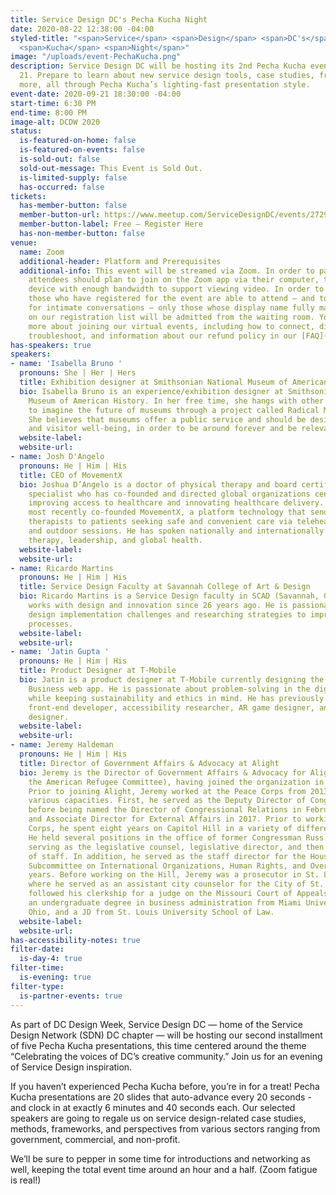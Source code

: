```yaml
---
title: Service Design DC's Pecha Kucha Night
date: 2020-08-22 12:38:00 -04:00
styled-title: "<span>Service</span> <span>Design</span> <span>DC's</span> <span>Pecha</span>
  <span>Kucha</span> <span>Night</span>"
image: "/uploads/event-PechaKucha.png"
description: Service Design DC will be hosting its 2nd Pecha Kucha event on September
  21. Prepare to learn about new service design tools, case studies, frameworks, and
  more, all through Pecha Kucha’s lighting-fast presentation style.
event-date: 2020-09-21 18:30:00 -04:00
start-time: 6:30 PM
end-time: 8:00 PM
image-alt: DCDW 2020
status:
  is-featured-on-home: false
  is-featured-on-events: false
  is-sold-out: false
  sold-out-message: This Event is Sold Out.
  is-limited-supply: false
  has-occurred: false
tickets:
  has-member-button: false
  member-button-url: https://www.meetup.com/ServiceDesignDC/events/272920680/
  member-button-label: Free — Register Here
  has-non-member-button: false
venue:
  name: Zoom
  additional-header: Platform and Prerequisites
  additional-info: This event will be streamed via Zoom. In order to participate fully,
    attendees should plan to join on the Zoom app via their computer, tablet, or mobile
    device with enough bandwidth to support viewing video. In order to ensure only
    those who have registered for the event are able to attend — and to create space
    for intimate conversations — only those whose display name fully matches the name
    on our registration list will be admitted from the waiting room. You can find
    more about joining our virtual events, including how to connect, directions to
    troubleshoot, and information about our refund policy in our [FAQ](/faqs/).
has-speakers: true
speakers:
- name: 'Isabella Bruno '
  pronouns: She | Her | Hers
  title: Exhibition designer at Smithsonian National Museum of American History
  bio: Isabella Bruno is an experience/exhibition designer at Smithsonian's National
    Museum of American History. In her free time, she hangs with other museum workers
    to imagine the future of museums through a project called Radical Museum Futures.
    She believes that museums offer a public service and should be designed for staff
    and visitor well-being, in order to be around forever and be relevant.
  website-label: 
  website-url: 
- name: Josh D'Angelo
  pronouns: He | Him | His
  title: CEO of MovementX
  bio: Joshua D’Angelo is a doctor of physical therapy and board certified orthopedic
    specialist who has co-founded and directed global organizations centered around
    improving access to healthcare and innovating healthcare delivery. Dr. D’Angelo
    most recently co-founded MovementX, a platform technology that sends trusted physical
    therapists to patients seeking safe and convenient care via telehealth, home-based,
    and outdoor sessions. He has spoken nationally and internationally on physical
    therapy, leadership, and global health.
  website-label: 
  website-url: 
- name: Ricardo Martins
  pronouns: He | Him | His
  title: Service Design Faculty at Savannah College of Art & Design
  bio: Ricardo Martins is a Service Design faculty in SCAD (Savannah, Georgia) and
    works with design and innovation since 26 years ago. He is passionate about service
    design implementation challenges and researching strategies to improve innovation
    processes.
  website-label: 
  website-url: 
- name: 'Jatin Gupta '
  pronouns: He | Him | His
  title: Product Designer at T-Mobile
  bio: Jatin is a product designer at T-Mobile currently designing the T-Mobile for
    Business web app. He is passionate about problem-solving in the digital space
    while keeping sustainability and ethics in mind. He has previously worked as a
    front-end developer, accessibility researcher, AR game designer, and now a product
    designer.
  website-label: 
  website-url: 
- name: Jeremy Haldeman
  pronouns: He | Him | His
  title: Director of Government Affairs & Advocacy at Alight
  bio: Jeremy is the Director of Government Affairs & Advocacy for Alight (formerly
    the American Refugee Committee), having joined the organization in January 2017.
    Prior to joining Alight, Jeremy worked at the Peace Corps from 2013 – 2017 in
    various capacities. First, he served as the Deputy Director of Congressional Relations
    before being named the Director of Congressional Relations in February of 2015
    and Associate Director for External Affairs in 2017. Prior to working at the Peace
    Corps, he spent eight years on Capitol Hill in a variety of different capacities.
    He held several positions in the office of former Congressman Russ Carnahan, including
    serving as the legislative counsel, legislative director, and then deputy chief
    of staff. In addition, he served as the staff director for the House Foreign Affairs
    Subcommittee on International Organizations, Human Rights, and Oversight for three
    years. Before working on the Hill, Jeremy was a prosecutor in St. Louis, Missouri
    where he served as an assistant city counselor for the City of St. Louis, which
    followed his clerkship for a judge on the Missouri Court of Appeals. Jeremy holds
    an undergraduate degree in business administration from Miami University in Oxford,
    Ohio, and a JD from St. Louis University School of Law.
  website-label: 
  website-url: 
has-accessibility-notes: true
filter-date:
  is-day-4: true
filter-time:
  is-evening: true
filter-type:
  is-partner-events: true
---
```


As part of DC Design Week, Service Design DC — home of the Service Design Network (SDN) DC chapter — will be hosting our second installment of five Pecha Kucha presentations, this time centered around the theme “Celebrating the voices of DC’s creative community.” Join us for an evening of Service Design inspiration.

If you haven’t experienced Pecha Kucha before, you’re in for a treat! Pecha Kucha presentations are 20 slides that auto-advance every 20 seconds - and clock in at exactly 6 minutes and 40 seconds each. Our selected speakers are going to regale us on service design-related case studies, methods, frameworks, and perspectives from various sectors ranging from government, commercial, and non-profit. 

We’ll be sure to pepper in some time for introductions and networking as well, keeping the total event time around an hour and a half. (Zoom fatigue is real!)
